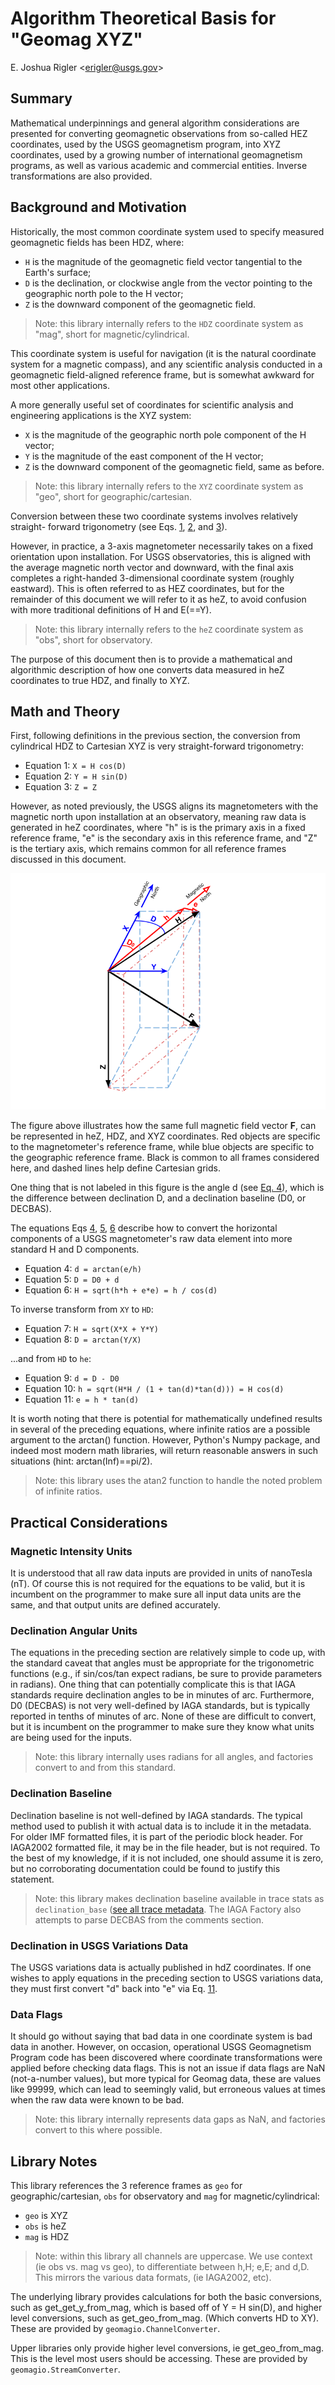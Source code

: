 
# Algorithm Theoretical Basis for "Geomag XYZ"

E. Joshua Rigler &lt;[erigler@usgs.gov](mailto:erigler@usgs.gov)&gt;


## Summary

Mathematical underpinnings and general algorithm considerations are presented
for converting geomagnetic observations from so-called HEZ coordinates, used by
the USGS geomagnetism program, into XYZ coordinates, used by a growing number
of international geomagnetism programs, as well as various academic and
commercial entities. Inverse transformations are also provided.


## Background and Motivation

Historically, the most common coordinate system used to specify measured
geomagnetic fields has been HDZ, where:

- `H` is the magnitude of the geomagnetic field vector tangential to the Earth's surface;
- `D` is the declination, or clockwise angle from the vector pointing to the geographic north pole to the H vector;
- `Z` is the downward component of the geomagnetic field.

> Note: this library internally refers to the `HDZ` coordinate system as "mag",
> short for magnetic/cylindrical.

This coordinate system is useful for navigation (it is the natural coordinate
system for a magnetic compass), and any scientific analysis conducted in a
geomagnetic field-aligned reference frame, but is somewhat awkward for most
other applications.

A more generally useful set of coordinates for scientific
analysis and engineering applications is the XYZ system:

-  `X` is the magnitude of the geographic north pole component of the H vector;
-  `Y` is the magnitude of the east component of the H vector;
-  `Z` is the downward component of the geomagnetic field, same as before.

> Note: this library internally refers to the `XYZ` coordinate system as "geo",
> short for geographic/cartesian.

Conversion between these two coordinate systems involves relatively straight-
forward trigonometry (see Eqs. [1](#eq1), [2](#eq2), and [3](#eq3)).

However, in practice, a 3-axis
magnetometer necessarily takes on a fixed orientation upon installation. For
USGS observatories, this is aligned with the average magnetic north vector and
downward, with the final axis completes a right-handed 3-dimensional coordinate
system (roughly eastward). This is often referred to as HEZ coordinates, but
for the remainder of this document we will refer to it as heZ, to avoid
confusion with more traditional definitions of H and E(==Y).

> Note: this library internally refers to the `heZ` coordinate system as "obs",
> short for observatory.

The purpose of this document then is to provide a mathematical and algorithmic
description of how one converts data measured in heZ coordinates to true HDZ,
and finally to XYZ.


## Math and Theory

First, following definitions in the previous section, the conversion from
cylindrical HDZ to Cartesian XYZ is very straight-forward trigonometry:

- <a name="eq1"></a>Equation 1: `X = H cos(D)`
- <a name="eq2"></a>Equation 2: `Y = H sin(D)`
- <a name="eq3"></a>Equation 3: `Z = Z`

However, as noted previously, the USGS aligns its magnetometers with the
magnetic north upon installation at an observatory, meaning raw data is
generated in heZ coordinates, where "h" is is the primary axis in a fixed
reference frame, "e" is the secondary axis in this reference frame, and "Z" is
the tertiary axis, which remains common for all reference frames discussed in
this document.

![Magnetic Field Vectors in three coordinate systems](images/figure.png)

The figure above illustrates how the same full magnetic field vector **F**, can
be represented in heZ, HDZ, and XYZ coordinates. Red objects are specific to
the magnetometer's reference frame, while blue objects are specific to the
geographic reference frame. Black is common to all frames considered here, and
dashed lines help define Cartesian grids.

One thing that is not labeled in this figure is the angle d (see [Eq. 4](#eq4)),
which is the difference between declination D, and a declination
baseline (D0, or DECBAS).

The equations Eqs [4](#eq4), [5](#eq5), [6](#eq6) describe how to convert the
horizontal components of a USGS magnetometer's raw data element into more
standard H and D components.

- <a name="eq4"></a>Equation 4: `d = arctan(e/h)`
- <a name="eq5"></a>Equation 5: `D = D0 + d`
- <a name="eq6"></a>Equation 6: `H = sqrt(h*h + e*e) = h / cos(d)`

To inverse transform from `XY` to `HD`:

- <a name="eq7"></a>Equation 7: `H = sqrt(X*X + Y*Y)`
- <a name="eq8"></a>Equation 8: `D = arctan(Y/X)`

...and from `HD` to `he`:

- <a name="eq9"></a>Equation  9: `d = D - D0`
- <a name="eq10"></a>Equation 10: `h = sqrt(H*H / (1 + tan(d)*tan(d))) = H cos(d)`
- <a name="eq11"></a>Equation 11: `e = h * tan(d)`

It is worth noting that there is potential for mathematically undefined results
in several of the preceding equations, where infinite ratios are a possible
argument to the arctan() function. However, Python's Numpy package, and indeed
most modern math libraries, will return reasonable answers in such situations
(hint: arctan(Inf)==pi/2).

> Note: this library uses the atan2 function to handle the noted problem of
> infinite ratios.


## Practical Considerations

### Magnetic Intensity Units

It is understood that all raw data inputs are provided in units of nanoTesla
(nT). Of course this is not required for the equations to be valid, but it is
incumbent on the programmer to make sure all input data units are the same, and
that output units are defined accurately.

### Declination Angular Units

The equations in the preceding section are relatively simple to code up, with
the standard caveat that angles must be appropriate for the trigonometric
functions (e.g., if sin/cos/tan expect radians, be sure to provide parameters
in radians). One thing that can potentially complicate this is that IAGA
standards require declination angles to be in minutes of arc. Furthermore, D0
(DECBAS) is not very well-defined by IAGA standards, but is typically reported
in tenths of minutes of arc. None of these are difficult to convert, but it is
incumbent on the programmer to make sure they know what units are being used
for the inputs.

> Note: this library internally uses radians for all angles, and factories
> convert to and from this standard.

### Declination Baseline

Declination baseline is not well-defined by IAGA standards. The typical method
used to publish it with actual data is to include it in the metadata. For older
IMF formatted files, it is part of the periodic block header. For IAGA2002
formatted file, it may be in the file header, but is not required. To the
best of my knowledge, if it is not included, one should assume it is zero, but
no corroborating documentation could be found to justify this statement.

> Note: this library makes declination baseline available in trace stats as
> `declination_base` ([see all trace metadata](./metadata.md).  The IAGA Factory
> also attempts to parse DECBAS from the comments section.


### Declination in USGS Variations Data

The USGS variations data is actually published in hdZ coordinates. If one
wishes to apply equations in the preceding section to USGS variations data,
they must first convert "d" back into "e" via Eq. [11](#eq11).

### Data Flags

It should go without saying that bad data in one coordinate system is bad data
in another. However, on occasion, operational USGS Geomagnetism Program code has
been discovered where coordinate transformations were applied
before checking data flags. This is not an issue if data flags are NaN
(not-a-number values), but more typical for Geomag data, these are values like
99999, which can lead to seemingly valid, but erroneous values at times when the
raw data were known to be bad.

> Note: this library internally represents data gaps as NaN, and factories convert
> to this where possible.


## Library Notes

This library references the 3 reference frames as `geo` for
geographic/cartesian, `obs` for observatory and `mag` for magnetic/cylindrical:

- `geo` is XYZ
- `obs` is heZ
- `mag` is HDZ

> Note: within this library all channels are uppercase.
> We use context (ie obs vs. mag vs geo), to differentiate between h,H; e,E; and d,D.
> This mirrors the various data formats, (ie IAGA2002, etc).

The underlying library provides calculations for both the basic conversions,
such as get_get_y_from_mag, which is based off of Y = H sin(D), and higher
level conversions, such as get_geo_from_mag. (Which converts HD to XY).
These are provided by `geomagio.ChannelConverter`.

Upper libraries only provide higher level conversions, ie get_geo_from_mag.
This is the level most users should be accessing.
These are provided by `geomagio.StreamConverter`.

